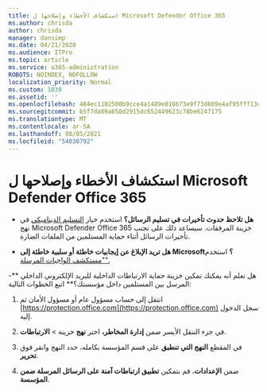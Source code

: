 ```yaml
---
title: استكشاف الأخطاء وإصلاحها ل Microsoft Defender Office 365
ms.author: chrisda
author: chrisda
manager: dansimp
ms.date: 04/21/2020
ms.audience: ITPro
ms.topic: article
ms.service: o365-administration
ROBOTS: NOINDEX, NOFOLLOW
localization_priority: Normal
ms.custom: 1039
ms.assetid: ''
ms.openlocfilehash: 484ec1102500b9cce4a1489e016b73e9f73d609e4af95fff13405857d34f3978
ms.sourcegitcommit: b5f7da89a650d2915dc652449623c78be6247175
ms.translationtype: MT
ms.contentlocale: ar-SA
ms.lasthandoff: 08/05/2021
ms.locfileid: "54038792"
---
```

# <a name="troubleshooting-microsoft-defender-for-office-365"></a>استكشاف الأخطاء وإصلاحها ل Microsoft Defender Office 365

- **هل تلاحظ حدوث تأخيرات في تسليم الرسائل؟** استخدم خيار [التسليم الديناميكي](/microsoft-365/security/office-365-security/dynamic-delivery-and-previewing) في نهج Microsoft Defender Office 365 خزينة المرفقات. سيساعد ذلك على تجنب تأخيرات الرسائل أثناء حماية المستلمين من الملفات الضارة.

- **هل تريد الإبلاغ عن إيجابيات خاطئة أو سلبية خاطئة إلى Microsoft؟** استخدم ["مستكشف الواجبات المرسلة".](https://protection.office.com/reportsubmission)

-** هل تعلم أنه يمكنك تمكين خزينة حماية الارتباطات الداخلية للبريد الإلكتروني الداخلي المرسل بين المستلمين داخل مؤسستك؟** اتبع الخطوات التالية:

  1. انتقل إلى حساب مسؤول عام أو مسؤول الأمان ثم [https://protection.office.com](https://protection.office.com) سجل الدخول إليه.

  2. في جزء التنقل الأيسر ضمن **إدارة المخاطر،** اختر **نهج** خزينة \> **الارتباطات**.

  3. في المقطع **النهج التي تنطبق** على قسم المؤسسة بكامله، حدد النهج وانقر فوق **تحرير**.

  4. ضمن **الإعدادات**، قم بتمكين **تطبيق ارتباطات آمنة على الرسائل المرسلة ضمن المؤسسة**.
